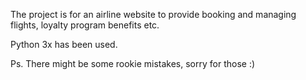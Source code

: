 The project is for an airline website to provide booking and managing flights, loyalty program benefits etc. 

Python 3x has been used. 

Ps. There might be some rookie mistakes, sorry for those :)

